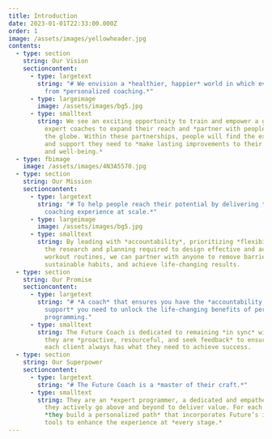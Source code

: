 ```yaml
---
title: Introduction
date: 2023-01-01T22:33:00.000Z
order: 1
image: /assets/images/yellowheader.jpg
contents:
  - type: section
    string: Our Vision
    sectioncontent:
      - type: largetext
        string: "# We envision a *healthier, happier* world in which everyone benefits
          from *personalized coaching.*"
      - type: largeimage
        image: /assets/images/bg5.jpg
      - type: smalltext
        string: We see an exciting opportunity to train and empower a generation of
          expert coaches to expand their reach and *partner with people* across
          the globe. Within these partnerships, people will find the expertise
          and support they need to *make lasting improvements to their health
          and well-being.*
  - type: fbimage
    image: /assets/images/4N3A5570.jpg
  - type: section
    string: Our Mission
    sectioncontent:
      - type: largetext
        string: "# To help people reach their potential by delivering the *world’s best
          coaching experience at scale.*"
      - type: largeimage
        image: /assets/images/bg5.jpg
      - type: smalltext
        string: By leading with *accountability*, prioritizing *flexibility,* and owning
          the research and planning required to design effective and achievable
          workout routines, we can partner with anyone to remove barriers, build
          sustainable habits, and achieve life-changing results.
  - type: section
    string: Our Promise
    sectioncontent:
      - type: largetext
        string: "# *A coach* that ensures you have the *accountability, partnership, and
          support* you need to unlock the life-changing benefits of personalized
          programming."
      - type: smalltext
        string: The Future Coach is dedicated to remaining *in sync* with each client;
          they are *proactive, resourceful, and seek feedback* to ensure that
          each client always has what they need to achieve success.
  - type: section
    string: Our Superpower
    sectioncontent:
      - type: largetext
        string: "# The Future Coach is a *master of their craft.*"
      - type: smalltext
        string: They are an *expert programmer, a dedicated and empathetic partner,* and
          they actively go above and beyond to deliver value. For each client,
          *they build a personalized path* that incorporates Future’s innovative
          tools to enhance the experience at *every stage.*
---
```

